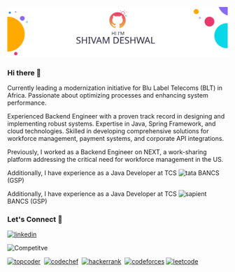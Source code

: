 ![Shivam Dehwal's GitHub Banner](./assets/profile_banner.svg)


### Hi there 👋

Currently leading a modernization initiative for Blu Label Telecoms (BLT) in Africa. Passionate about optimizing processes and enhancing system performance.

Experienced Backend Engineer with a proven track record in designing and implementing robust systems. Expertise in Java, Spring Framework, and cloud technologies. Skilled in developing comprehensive solutions for workforce management, payment systems, and corporate API integrations.

Previously, I worked as a Backend Engineer on NEXT, a work-sharing platform addressing the critical need for workforce management in the US.

Additionally, I have experience as a Java Developer at TCS <img src='https://cdn.jsdelivr.net/npm/simple-icons@4.13.0/icons/tata.svg' alt='tata' height='21'> BANCS (GSP)
 
Additionally, I have experience as a Java Developer at TCS <img src='.asset/sapient.svg' alt='sapient' height='21'> BANCS (GSP)

### Let's Connect 🤝

[<img src='https://cdn.jsdelivr.net/npm/simple-icons@3.0.1/icons/linkedin.svg' alt='linkedin' height='32'>][1]&nbsp;

![Competitve](https://img.shields.io/amo/stars/coding?color=blue&label=Competitive&logo=coding&style=flat-square)

[<img src='https://cdn.jsdelivr.net/npm/simple-icons@4.13.0/icons/topcoder.svg' alt='topcoder' height='32'>][2]&nbsp;
[<img src='https://cdn.jsdelivr.net/npm/simple-icons@4.13.0/icons/codechef.svg' alt='codechef' height='32'>][3]&nbsp;
[<img src='https://cdn.jsdelivr.net/npm/simple-icons@4.13.0/icons/hackerrank.svg' alt='hackerrank' height='32'>][4]&nbsp;
[<img src='https://cdn.jsdelivr.net/npm/simple-icons@4.13.0/icons/codeforces.svg' alt='codeforces' height='32'>][5]
[<img src='https://cdn.jsdelivr.net/npm/simple-icons@4.13.0/icons/leetcode.svg' alt='leetcode' height='32'>][6]

[1]: https://www.linkedin.com/in/shivam-deshwal-ba9a6bb6/
[2]: https://www.topcoder.com/members/Deshwal
[3]: https://www.codechef.com/users/deshwal
[4]: https://www.hackerrank.com/shivam_deshwal36?hr_r=1
[5]: https://codeforces.com/profile/Deshwal36
[6]: https://leetcode.com/Deshwal36




